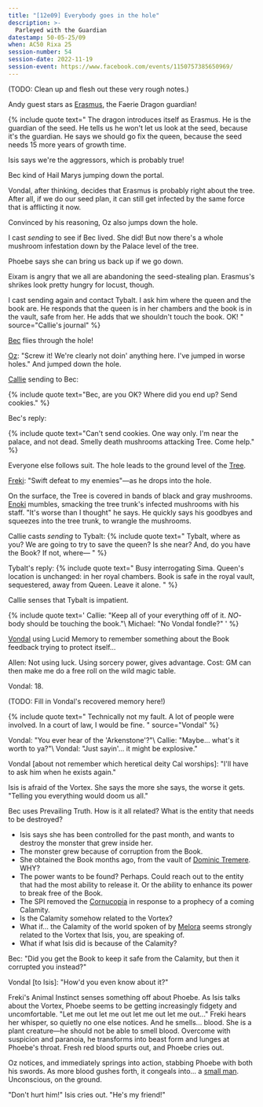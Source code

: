 ```yaml
---
title: "[12e09] Everybody goes in the hole"
description: >-
  Parleyed with the Guardian
datestamp: 50-05-25/09
when: AC50 Rixa 25
session-number: 54
session-date: 2022-11-19
session-event: https://www.facebook.com/events/1150757385650969/
---
```


(TODO: Clean up and flesh out these very rough notes.)

Andy guest stars as [Erasmus](..dossiers/erasmus), the Faerie Dragon guardian!

{% include quote text="
The dragon introduces itself as Erasmus. He is the guardian of the seed. He tells us he won't let us look at the seed, because it's the guardian. He says we should go fix the queen, because the seed needs 15 more years of growth time.

Isis says we're the aggressors, which is probably true!

Bec kind of Hail Marys jumping down the portal.

Vondal, after thinking, decides that Erasmus is probably right about the tree. After all, if we do our seed plan, it can still get infected by the same force that is afflicting it now.

Convinced by his reasoning, Oz also jumps down the hole.

I cast *sending* to see if Bec lived. She did! But now there's a whole mushroom infestation down by the Palace level of the tree.

Phoebe says she can bring us back up if we go down. 

Eixam is angry that we all are abandoning the seed-stealing plan. Erasmus's shrikes look pretty hungry for locust, though.

I cast sending again and contact Tybalt. I ask him where the queen and the book are. He responds that the queen is in her chambers and the book is in the vault, safe from her. He adds that we shouldn't touch the book. OK!
" source="Callie's journal" %}

[Bec](../dossiers/bec) flies through the hole!

[Oz](../dossiers/oz): "Screw it! We're clearly not doin' anything here. I've jumped in worse holes." And jumped down the hole.

[Callie](../dossiers/callie) sending to Bec:

{% include quote text="Bec, are you OK? Where did you end up? Send cookies." %}

Bec's reply:

{% include quote text="Can't send cookies. One way only. I'm near the palace, and not dead. Smelly death mushrooms attacking Tree. Come help." %}

Everyone else follows suit. The hole leads to the ground level of the [Tree](../relics/yggdrasil).

[Freki](../dossiers/freki): "Swift defeat to my enemies"&mdash;as he drops into the hole.

On the surface, the Tree is covered in bands of black and gray mushrooms. [Enoki](../dossiers/enoki) mumbles, smacking the tree trunk's infected mushrooms with his staff. "It's worse than I thought" he says. He quickly says his goodbyes and squeezes into the tree trunk, to wrangle the mushrooms.

Callie casts *sending* to Tybalt:
{% include quote text="
Tybalt, where as you? We are going to try to save the queen? Is she near? And, do you have the Book? If not, where&mdash;
" %}

Tybalt's reply:
{% include quote text="
Busy interrogating Sima. Queen's location is unchanged: in her royal chambers. Book is safe in the royal vault, sequestered, away from Queen. Leave it alone.
" %}

Callie senses that Tybalt is impatient.

{% include quote text='
Callie: "Keep all of your everything off of it. *NO*-body should be touching the book."\\
Michael: "No Vondal fondle?"
' %}

[Vondal](../dossiers/vondal) using Lucid Memory to remember something about the Book feedback trying to protect itself...

Allen: Not using luck. Using sorcery power, gives advantage. Cost: GM can then make me do a free roll on the wild magic table.

Vondal: 18.

(TODO: Fill in Vondal's recovered memory here!)

{% include quote text="
Technically not my fault. A lot of people were involved. In a court of law, I would be fine.
" source="Vondal" %}

Vondal: "You ever hear of the 'Arkenstone'?"\\
Callie: "Maybe... what's it worth to ya?"\\
Vondal: "Just sayin'... it might be explosive."

Vondal [about not remember which heretical deity Cal worships]: "I'll have to ask him when he exists again."

Isis is afraid of the Vortex. She says the more she says, the worse it gets. "Telling you everything would doom us all."

Bec uses Prevailing Truth. How is it all related? What is the entity that needs to be destroyed?

- Isis says she has been controlled for the past month, and wants to destroy the monster that grew inside her.
- The monster grew because of corruption from the Book.
- She obtained the Book months ago, from the vault of [Dominic Tremere](../dossiers/dominic-tremere). WHY?
- The power wants to be found? Perhaps. Could reach out to the entity that had the most ability to release it. Or the ability to enhance its power to break free of the Book.
- The SPI removed the [Cornucopia](../relics/cornucopia) in response to a prophecy of a coming Calamity.
- Is the Calamity somehow related to the Vortex?
- What if... the Calamity of the world spoken of by [Melora](../dossiers/melora) seems strongly related to the Vortex that Isis, you, are speaking of.
- What if what Isis did is because of the Calamity?

Bec: "Did you get the Book to keep it safe from the Calamity, but then it corrupted you instead?"

Vondal [to Isis]: "How'd you even know about it?"

Freki's Animal Instinct senses something off about Phoebe. As Isis talks about the Vortex, Phoebe seems to be getting increasingly fidgety and uncomfortable. "Let me out let me out let me out let me out..." Freki hears her whisper, so quietly no one else notices. And he smells... blood. She is a plant creature&mdash;he should not be able to smell blood. Overcome with suspicion and paranoia, he transforms into beast form and lunges at Phoebe's throat. Fresh red blood spurts out, and Phoebe cries out.

Oz notices, and immediately springs into action, stabbing Phoebe with both his swords. As more blood gushes forth, it congeals into... a [small man](../dossiers/peregrine-shackleton). Unconscious, on the ground.

"Don't hurt him!" Isis cries out. "He's my friend!"
